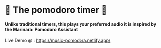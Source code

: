 # 🎵 The pomodoro timer 🎵

#### Unlike traditional timers, this plays your preferred audio it is inspired by the Marinara: Pomodoro Assistant

Live Demo @ : https://music-pomodora.netlify.app/

